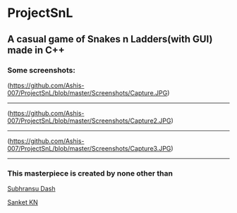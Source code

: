 # ProjectSnL
## A casual game of Snakes n Ladders(with GUI) made in C++

### Some screenshots:

(https://github.com/Ashis-007/ProjectSnL/blob/master/Screenshots/Capture.JPG)

***

(https://github.com/Ashis-007/ProjectSnL/blob/master/Screenshots/Capture2.JPG)

***

(https://github.com/Ashis-007/ProjectSnL/blob/master/Screenshots/Capture3.JPG)

***


### This masterpiece is created by none other than
[Subhransu Dash](https://github.com/Ashis-007)

[Sanket KN](https://github.com/SanketKN)


